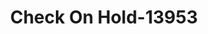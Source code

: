 ---
f_zip-code: 32174
f_state-code: FL
title: Check On Hold-13953
f_phone: 386-615-6446
f_city-only: Ormond Beach
f_address: 793 S Nova Rd Ormond Beach
f_location-unique-id: '13953'
slug: check-on-hold-13953
updated-on: '2024-05-30T13:46:58.046Z'
created-on: '2024-05-30T13:36:59.803Z'
published-on: '2024-05-30T13:54:32.469Z'
f_city-state: cms/city/ormond-beach-fl.md
f_company: cms/company/check-on-hold.md
f_state: cms/state/florida.md
layout: '[payday-loan].html'
tags: payday-loan
---